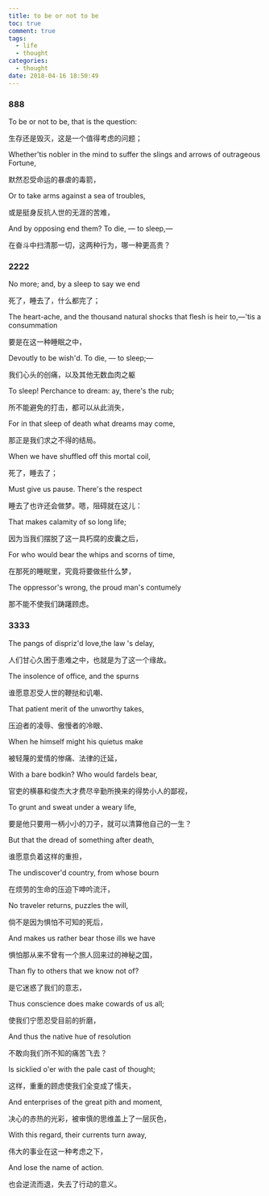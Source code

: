 ```yaml
---
title: to be or not to be
toc: true
comment: true
tags:
  - life
  - thought
categories:
  - thought
date: 2018-04-16 18:50:49
---
```

### 888
To be or not to be, that is the question:

生存还是毁灭，这是一个值得考虑的问题；

Whether'tis nobler in the mind to suffer the slings and arrows of outrageous Fortune,
<!--more-->


默然忍受命运的暴虐的毒箭，

Or to take arms against a sea of troubles,

或是挺身反抗人世的无涯的苦难，


And by opposing end them? To die, — to sleep,—

在奋斗中扫清那一切，这两种行为，哪一种更高贵？

### 2222

No more; and, by a sleep to say we end

死了，睡去了，什么都完了；

The heart-ache, and the thousand natural shocks that flesh is heir to,—'tis a consummation

要是在这一种睡眠之中，

Devoutly to be wish'd. To die, — to sleep;—

我们心头的创痛，以及其他无数血肉之躯

To sleep! Perchance to dream: ay, there's the rub;

所不能避免的打击，都可以从此消失，

For in that sleep of death what dreams may come,

那正是我们求之不得的结局。

When we have shuffled off this mortal coil,

死了，睡去了；

Must give us pause. There's the respect

睡去了也许还会做梦。嗯，阻碍就在这儿：

That makes calamity of so long life;

因为当我们摆脱了这一具朽腐的皮囊之后，

For who would bear the whips and scorns of time,

在那死的睡眠里，究竟将要做些什么梦，

The oppressor's wrong, the proud man's contumely

那不能不使我们踌躇顾虑。
 
### 3333

The pangs of dispriz'd love,the law 's delay,

人们甘心久困于患难之中，也就是为了这一个缘故。

The insolence of office, and the spurns

谁愿意忍受人世的鞭挞和讥嘲、

That patient merit of the unworthy takes,

压迫者的凌辱、傲慢者的冷眼、

When he himself might his quietus make

被轻蔑的爱情的惨痛、法律的迁延，

With a bare bodkin? Who would fardels bear,

官吏的横暴和俊杰大才费尽辛勤所换来的得势小人的鄙视，

To grunt and sweat under a weary life,

要是他只要用一柄小小的刀子，就可以清算他自己的一生？

But that the dread of something after death,

谁愿意负着这样的重担，

The undiscover'd country, from whose bourn

在烦劳的生命的压迫下呻吟流汗，

No traveler returns, puzzles the will,

倘不是因为惧怕不可知的死后，

And makes us rather bear those ills we have

惧怕那从来不曾有一个旅人回来过的神秘之国，

Than fly to others that we know not of?

是它迷惑了我们的意志，

Thus conscience does make cowards of us all;

使我们宁愿忍受目前的折磨，

And thus the native hue of resolution

不敢向我们所不知的痛苦飞去？

Is sicklied o'er with the pale cast of thought;

这样，重重的顾虑使我们全变成了懦夫，

And enterprises of the great pith and moment,

决心的赤热的光彩，被审慎的思维盖上了一层灰色，

With this regard, their currents turn away,

伟大的事业在这一种考虑之下，

And lose the name of action.

也会逆流而退，失去了行动的意义。
